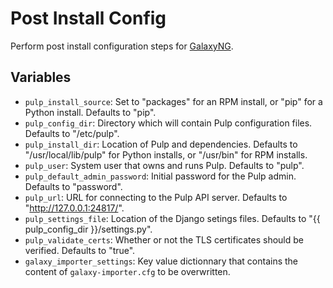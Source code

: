 Post Install Config
===================
Perform post install configuration steps for [GalaxyNG](https://github.com/ansible/galaxy_ng).

Variables
---------
* `pulp_install_source`: Set to "packages" for an RPM install, or "pip" for a Python install. Defaults to "pip".
* `pulp_config_dir`: Directory which will contain Pulp configuration files. Defaults to "/etc/pulp".
* `pulp_install_dir`: Location of Pulp and dependencies. Defaults to "/usr/local/lib/pulp" for Python installs, or "/usr/bin" for RPM installs.
* `pulp_user`: System user that owns and runs Pulp. Defaults to "pulp".
* `pulp_default_admin_password`: Initial password for the Pulp admin. Defaults to "password".
* `pulp_url`: URL for connecting to the Pulp API server. Defaults to "http://127.0.0.1:24817/".
* `pulp_settings_file`: Location of the Django setings files. Defaults to "{{ pulp_config_dir }}/settings.py".
* `pulp_validate_certs`: Whether or not the TLS certificates should be verified. Defaults to "true".
* `galaxy_importer_settings`: Key value dictionnary that contains the content of `galaxy-importer.cfg` to be overwritten.
